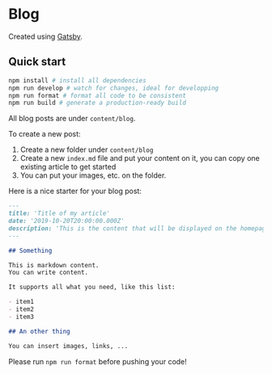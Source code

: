 # Blog

Created using [Gatsby](https://www.gatsbyjs.org).

## Quick start

```sh
npm install # install all dependencies
npm run develop # watch for changes, ideal for developping
npm run format # format all code to be consistent
npm run build # generate a production-ready build
```

All blog posts are under `content/blog`.

To create a new post:

1. Create a new folder under `content/blog`
2. Create a new `index.md` file and put your content on it, you can copy one existing article to get started
3. You can put your images, etc. on the folder.

Here is a nice starter for your blog post:

```md
---
title: 'Title of my article'
date: '2019-10-20T20:00:00.000Z'
description: 'This is the content that will be displayed on the homepage.'
---

## Something

This is markdown content.
You can write content.

It supports all what you need, like this list:

- item1
- item2
- item3

## An other thing

You can insert images, links, ...
```

Please run `npm run format` before pushing your code!
